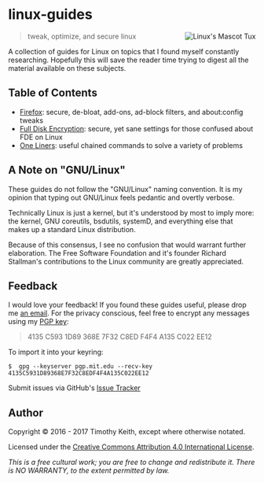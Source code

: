 # linux-guides

<img align="right" alt="Linux's Mascot Tux" src="https://raw.githubusercontent.com/keithieopia/linux-guides/master/assets/tux.png">

> tweak, optimize, and secure linux

A collection of guides for Linux on topics that I found myself constantly
researching. Hopefully this will save the reader time trying to digest all the
material available on these subjects.


## Table of Contents

* [Firefox](https://github.com/keithieopia/linux-guides/blob/master/firefox.md): secure,
de-bloat, add-ons, ad-block filters, and about:config tweaks
* [Full Disk Encryption](https://github.com/keithieopia/linux-guides/blob/master/full-disk-encryption.md):
secure, yet sane settings for those confused about FDE on Linux
* [One Liners](https://github.com/keithieopia/linux-guides/blob/master/one-liners.md):
useful chained commands to solve a variety of problems


## A Note on "GNU/Linux"
These guides do not follow the "GNU/Linux" naming convention. It is my opinion
that typing out GNU/Linux feels pedantic and overtly verbose.

Technically Linux is just a kernel, but it's understood by most to imply more:
the kernel, GNU coreutils, bsdutils, systemD, and everything else that makes up
a standard Linux distribution.

Because of this consensus, I see no confusion that would warrant further
elaboration. The Free Software Foundation and it's founder Richard Stallman's
contributions to the Linux community are greatly appreciated.


## Feedback
I would love your feedback! If you found these guides useful, please drop me
[an email](mailto:timothykeith@gmail.com). For the privacy conscious, feel free
to encrypt any messages using my [PGP key](http://pgp.mit.edu/pks/lookup?op=vindex&fingerprint=on&search=0xF4F4A135C022EE12):

> 4135 C593 1D89 368E 7F32 C8ED F4F4 A135 C022 EE12

To import it into your keyring:
```console
$  gpg --keyserver pgp.mit.edu --recv-key 4135C5931D89368E7F32C8EDF4F4A135C022EE12
```

Submit issues via GitHub's [Issue Tracker](https://github.com/keithieopia/linux-guides/issues)


## Author
Copyright &copy; 2016 - 2017 Timothy Keith, except where otherwise notated.

Licensed under the [Creative Commons Attribution 4.0 International License](https://github.com/keithieopia/linux-guides/blob/master/LICENSE).

*This is a free cultural work; you are free to change and redistribute it. There
is NO WARRANTY, to the extent permitted by law.*
